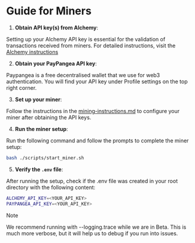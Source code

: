 # Guide for Miners

1. **Obtain API key(s) from Alchemy**:

Setting up your Alchemy API key is essential for the validation of transactions received from miners. For detailed instructions, visit the [Alchemy instructions](alchemy-setup.md)

2. **Obtain your PayPangea API key**:

Paypangea is a free decentralised wallet that we use for web3 authentication. You will find your API key under Profile settings on the top right corner.

3. **Set up your miner**:

Follow the instructions in the [mining-instructions.md](mining-instructions.md) to configure your miner after obtaining the API keys.

4. **Run the miner setup**:

Run the following command and follow the prompts to complete the miner setup:
```bash
bash ./scripts/start_miner.sh
```

5. **Verify the `.env` file**:

After running the setup, check if the .env file was created in your root directory with the following content:

```bash
ALCHEMY_API_KEY=<YOUR_API_KEY>
PAYPANGEA_API_KEY=<YOUR_API_KEY>
```

>[!NOTE]
> We recommend running with --logging.trace while we are in Beta. This is much more verbose, but it will help us to debug if you run into issues.